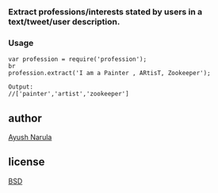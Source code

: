 ### Extract professions/interests stated by users in a text/tweet/user description.

### Usage 
```
var profession = require('profession');
br
profession.extract('I am a Painter , ARtisT, Zookeeper');

Output:
//['painter','artist','zookeeper']

```

## author

[Ayush Narula](http://ayushnarula.com)

## license
[BSD](http://opensource.org/licenses/BSD-2-Clause)
